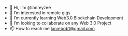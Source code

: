 - 👋 Hi, I’m @lanreyzee
- 👀 I’m interested in remote gigs
- 🌱 I’m currently learning Web3.0 Blockchain Development
- 💞️ I’m looking to collaborate on any Web 3.0 Project
- 📫 How to reach me lanrebob1@gmail.com

<!---
lanreyzee/lanreyzee is a ✨ special ✨ repository because its `README.md` (this file) appears on your GitHub profile.
You can click the Preview link to take a look at your changes.
--->
